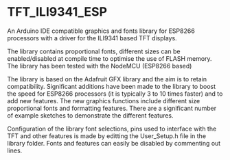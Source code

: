 # TFT_ILI9341_ESP

An Arduino IDE compatible graphics and fonts library for ESP8266 processors with a driver for the ILI9341 based TFT displays.

The library contains proportional fonts, different sizes can be enabled/disabled at compile time to optimise the use of FLASH memory.  The library has been tested with the NodeMCU (ESP8266 based)

The library is based on the Adafruit GFX library and the aim is to retain compatibility. Significant additions have been made to the library to boost the speed for ESP8266 processors (it is typically 3 to 10 times faster) and to add new features. The new graphics functions include different size proportional fonts and formatting features. There are a significant number of example sketches to demonstrate the different features.

Configuration of the library font selections, pins used to interface with the TFT and other features is made by editting the User_Setup.h file in the library folder.  Fonts and features can easily be disabled by commenting out lines.

